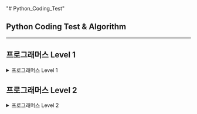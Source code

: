 "# Python_Coding_Test" 
## Python Coding Test & Algorithm
---
## 프로그래머스 Level 1
<details><summary>프로그래머스 Level 1</summary>
- 문자열 내 p와 y의 개수<br>
- 문자열 내림차순으로 배치하기<br>
- 문자열 다루기 기본<br>
- 서울에서 김서방 찾기<br>
- 문자열 내 마음대로 정렬하기<br>
- 소수 찾기<br>
- 수박수박수박수박수박수?<br>
- 두 정수의 사이의 합<br>
- 문자열을 정수로 바꾸기<br>
- 시저 암호<br>
- 약수의 합<br>
- 이상한 문자 만들기<br>
- 자릿수 더하기<br>
- 자연수 뒤집어 배열로 만들기<br>
- 정수 내림차순으로 배치하기<br>
- 정수 제곱근 판별<br>
- 제일 작은 수 제거하기<br>
- 최대공약수와 최소공배수<br>
- 콜라츠 추측<br>
- 평균 구하기<br>
- 하샤드 수<br>
- 핸드폰 번호 가리기<br>
- 행렬의 덧셈<br>
- x만큼 간격이 있는 n개의 숫자<br>
- 직사각형 별찍기<br>
- 나누어 떨어지는 숫자 배열<br>
- 같은 숫자는 싫어<br>
- [1차] 다트 게임<br>
- 가운데 글자 가져오기<br>
- [1차] 비밀지도<br>
- 부족한 금액 계산하기<br>
- 나머지가 1이 되는 수 찾기<br>
- 최소직사각형<br>
- 2016년<br>
- 두 개 뽑아서 더하기<br>
- 예산<br>
- 3진법 뒤집기<br>
- 약수의 개수와 덧셈<br>
- 실패율<br>
- 폰켓몬<br>
- 모의고사<br>
- K번째 수<br>
- 완주하지 못한 선수<br>
- 소수 만들기<br>
- 내적<br>
- 음양 더하기<br>
- 없는 숫자 더하기<br>
- 크레인 인형뽑기 게임<br>
- [카카오 인턴] 키패드 누루기<br>
- 숫자 문자열과 영단어<br>
- 신규 아이디 추천<br>
- 로또의 최고 순위와 최저 순위<br>
</details>
    
## 프로그래머스 Level 2
<details><summary>프로그래머스 Level 2</summary>
- 문자열 압축<br>
- 오픈채팅방<br>
- 멀쩡한 사각형<br>
- 124 나라의 숫자<br>
- 기능개발<br>
- 더 맵게<br>
- 타깃 넘버<br>
- 짝지어 제거하기<br>
- 메뉴 리뉴얼<br>
- 전화번호 목록<br>
- 프린터<br>
- 가장 큰 수<br>
- 튜플<br>
- 괄호 변환<br>
- 소수 찾기<br>
- [카카오 인턴] 수식 최대화<br>
- 거리두기 확인하기<br>
- [1차] 뉴스 클러스터링<br>
</details>
